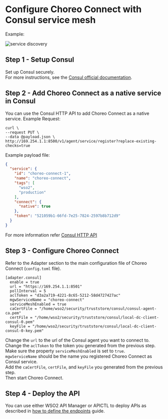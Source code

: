 # Configure Choreo Connect with Consul service mesh
Example:

![service discovery]({{base_path}}/assets/img/deploy/consul-reference-with-mesh.png)

## Step 1 - Setup Consul
Set up Consul securely.<br>
For more instructions, see the [Consul official documentation](https://www.consul.io/docs).
## Step 2 - Add Choreo Connect as a native service in Consul
You can use the Consul HTTP API to add Choreo Connect as a native service.
Example Request:
```shell
curl \
--request PUT \
--data @payload.json \
http://169.254.1.1:8500/v1/agent/service/register?replace-existing-checks=true
```
Example payload file:
```json
{
  "service": {
    "id": "choreo-connect-1",
    "name": "choreo-connect",
    "tags": [
      "wso2",
      "production"
    ],
    "connect": {
      "native": true
    },
    "token": "521059b1-66fd-7e25-7824-2597b8b712d9"
  }
}
```
For more information refer [Consul HTTP API](https://www.consul.io/api-docs/agent/service#register-service)

## Step 3 - Configure Choreo Connect
Refer to the Adapter section to the main configuration file of Choreo Connect (`config.toml` file). 
```
[adapter.consul]
  enable = true
  url = "https://169.254.1.1:8501"
  pollInterval = 5
  aclToken = "d3a2a719-4221-8c65-5212-58d4727427ac"
  mgwServiceName = "choreo-connect"
  serviceMeshEnabled = true
  caCertFile = "/home/wso2/security/truststore/consul/consul-agent-ca.pem"
  certFile = "/home/wso2/security/truststore/consul/local-dc-client-consul-0.pem"
  keyFile = "/home/wso2/security/truststore/consul/local-dc-client-consul-0-key.pem"
```

Change the `url` to the url of the Consul agent you want to connect to.<br>
Change the `aclToken` to the token you generated from the previous step.<br>
Make sure the property `serviceMeshEnabled` is set to `true`.<br>
`mgwServiceName` should be the name you registered Choreo Connect as Consul service.<br>
Add the `caCertFile`, `certFile`, and `keyFile` you generated from the previous step.<br>
Then start Choreo Connect.

## Step 4 - Deploy the API
You can use either WSO2 API Manager or APICTL to deploy APIs as described in [how to define the endpoints](../service-discovery/#how-to-define-the-endpoints) guide.